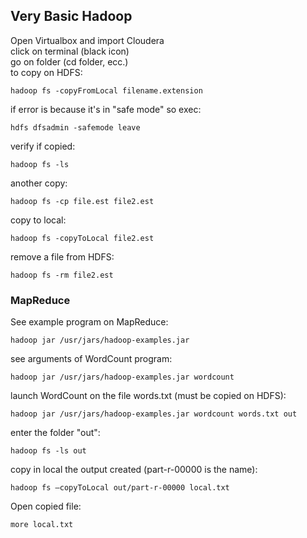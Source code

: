 ## Very Basic Hadoop

Open Virtualbox and import Cloudera  
click on terminal (black icon)  
go on folder (cd folder, ecc.)  
to copy on HDFS:  
```
hadoop fs -copyFromLocal filename.extension
``` 

if error is because it's in "safe mode" so exec:
``` 
hdfs dfsadmin -safemode leave
``` 

verify if copied:
``` 
hadoop fs -ls
``` 

another copy:
``` 
hadoop fs -cp file.est file2.est
``` 

copy to local:
``` 
hadoop fs -copyToLocal file2.est
``` 

remove a file from HDFS:
``` 
hadoop fs -rm file2.est
``` 

### MapReduce 
See example program on MapReduce:
``` 
hadoop jar /usr/jars/hadoop-examples.jar
``` 

see arguments of WordCount program:
``` 
hadoop jar /usr/jars/hadoop-examples.jar wordcount
``` 

launch WordCount on the file words.txt (must be copied on HDFS):
``` 
hadoop jar /usr/jars/hadoop-examples.jar wordcount words.txt out
``` 

enter the folder "out":
``` 
hadoop fs -ls out
``` 

copy in local the output created (part-r-00000 is the name):
``` 
hadoop fs –copyToLocal out/part-r-00000 local.txt
``` 

Open copied file:
``` 
more local.txt
``` 